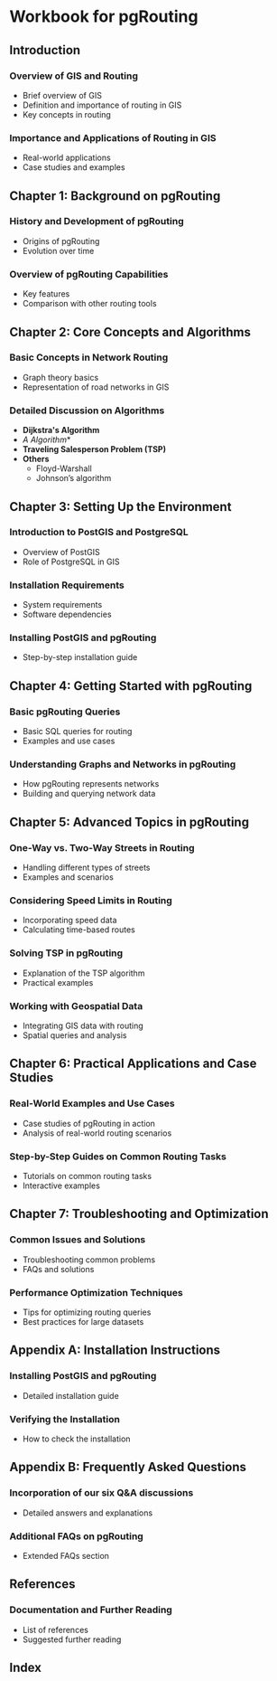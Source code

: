 # Workbook for pgRouting

## Introduction
### Overview of GIS and Routing
- Brief overview of GIS
- Definition and importance of routing in GIS
- Key concepts in routing

### Importance and Applications of Routing in GIS
- Real-world applications
- Case studies and examples

## Chapter 1: Background on pgRouting
### History and Development of pgRouting
- Origins of pgRouting
- Evolution over time

### Overview of pgRouting Capabilities
- Key features
- Comparison with other routing tools

## Chapter 2: Core Concepts and Algorithms
### Basic Concepts in Network Routing
- Graph theory basics
- Representation of road networks in GIS

### Detailed Discussion on Algorithms
- **Dijkstra's Algorithm**
- **A* Algorithm**
- **Traveling Salesperson Problem (TSP)**
- **Others**
  - Floyd-Warshall
  - Johnson’s algorithm

## Chapter 3: Setting Up the Environment
### Introduction to PostGIS and PostgreSQL
- Overview of PostGIS
- Role of PostgreSQL in GIS

### Installation Requirements
- System requirements
- Software dependencies

### Installing PostGIS and pgRouting
- Step-by-step installation guide

## Chapter 4: Getting Started with pgRouting
### Basic pgRouting Queries
- Basic SQL queries for routing
- Examples and use cases

### Understanding Graphs and Networks in pgRouting
- How pgRouting represents networks
- Building and querying network data

## Chapter 5: Advanced Topics in pgRouting
### One-Way vs. Two-Way Streets in Routing
- Handling different types of streets
- Examples and scenarios

### Considering Speed Limits in Routing
- Incorporating speed data
- Calculating time-based routes

### Solving TSP in pgRouting
- Explanation of the TSP algorithm
- Practical examples

### Working with Geospatial Data
- Integrating GIS data with routing
- Spatial queries and analysis

## Chapter 6: Practical Applications and Case Studies
### Real-World Examples and Use Cases
- Case studies of pgRouting in action
- Analysis of real-world routing scenarios

### Step-by-Step Guides on Common Routing Tasks
- Tutorials on common routing tasks
- Interactive examples

## Chapter 7: Troubleshooting and Optimization
### Common Issues and Solutions
- Troubleshooting common problems
- FAQs and solutions

### Performance Optimization Techniques
- Tips for optimizing routing queries
- Best practices for large datasets

## Appendix A: Installation Instructions
### Installing PostGIS and pgRouting
- Detailed installation guide

### Verifying the Installation
- How to check the installation

## Appendix B: Frequently Asked Questions
### Incorporation of our six Q&A discussions
- Detailed answers and explanations

### Additional FAQs on pgRouting
- Extended FAQs section

## References
### Documentation and Further Reading
- List of references
- Suggested further reading

## Index
